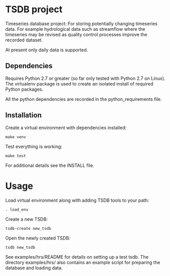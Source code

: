 # TSDB project
Timeseries database project: For storing potentially changing timeseries data.
For example hydrological data such as streamflow where the timeseries may be
revised as quality control processes improve the recorded dataset.

At present only daily data is supported.

## Dependencies
Requires Python 2.7 or greater (so far only tested with Python 2.7 on Linux).
The virtualenv package is used to create an isolated install of required Python
packages.

All the python dependencies are recorded in the python\_requirements file.

## Installation
Create a virtual environment with dependencies installed:

    make venv

Test everything is working:

    make test

For additional details see the INSTALL file.

# Usage
Load virtual environment along with adding TSDB tools to your path:

    . load_env

Create a new TSDB:

    tsdb-create new_tsdb

Open the newly created TSDB:

    tsdb new_tsdb

See examples/hrs/README for details on setting up a test tsdb.
The directory examples/hrs/ also contains an example script for preparing the
database and loading data.
